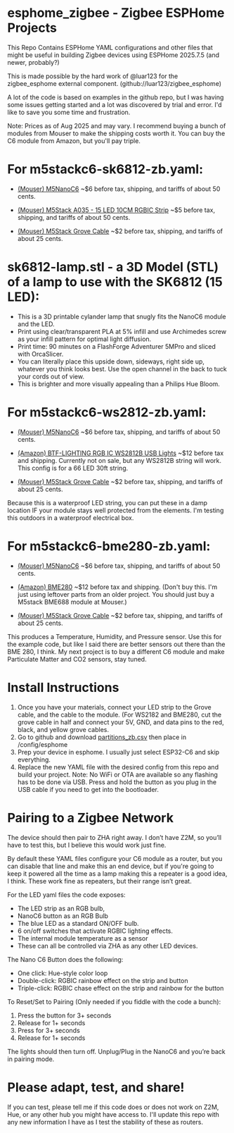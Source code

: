 # esphome_zigbee - Zigbee ESPHome Projects

This Repo Contains ESPHome YAML configurations and other files that might be useful in building Zigbee devices using ESPHome 2025.7.5 (and newer, probably?)

This is made possible by the hard work of @luar123  for the zigbee_esphome external component. (github://luar123/zigbee_esphome)

A lot of the code is based on examples in the github repo, but I was having some issues getting started and a lot was discovered by trial and error. I'd like to save you some time and frustration.

Note: Prices as of Aug 2025 and may vary. I recommend buying a bunch of modules from Mouser to make the shipping costs worth it. You can buy the C6 module from Amazon, but you'll pay triple. 


# For m5stackc6-sk6812-zb.yaml:

* [(Mouser) M5NanoC6](https://www.mouser.com/ProductDetail/M5Stack/C125?qs=jRuttqqUwMQ%2FdHvdW%2FFIaw%3D%3D) ~$6 before tax, shipping, and tariffs of about 50 cents.

* [(Mouser) M5Stack A035 - 15 LED 10CM RGBIC Strip](https://www.mouser.com/ProductDetail/M5Stack/A035?qs=81r%252BiQLm7BR9%252BrYGJ%2Fehhw%3D%3D) ~$5 before tax, shipping, and tariffs of about 50 cents.

* [(Mouser) M5Stack Grove Cable](https://www.mouser.com/ProductDetail/M5Stack/A034-D?qs=81r%252BiQLm7BQIX3ZPS9TpAA%3D%3D)  ~$2 before tax, shipping, and tariffs of about 25 cents.

# sk6812-lamp.stl - a 3D Model (STL) of a lamp to use with the SK6812 (15 LED): 

* This is a 3D printable cylander lamp that snugly fits the NanoC6 module and the LED.
* Print using clear/transparent PLA at 5% infill and use Archimedes screw as your infill pattern for optimal light diffusion.
* Print time: 90 minutes on a FlashForge Adventurer 5MPro and sliced with OrcaSlicer.
* You can literally place this upside down, sideways, right side up, whatever you think looks best. Use the open channel in the back to tuck your cords out of view.
* This is brighter and more visually appealing than a Philips Hue Bloom.


# For m5stackc6-ws2812-zb.yaml:

* [(Mouser) M5NanoC6](https://www.mouser.com/ProductDetail/M5Stack/C125?qs=jRuttqqUwMQ%2FdHvdW%2FFIaw%3D%3D) ~$6 before tax, shipping, and tariffs of about 50 cents.
  
* [(Amazon) BTF-LIGHTING RGB IC WS2812B USB Lights](https://www.amazon.com/dp/B0CCVPLZ1R) ~$12 before tax and shipping. Currently not on sale, but any WS2812B string will work. This config is for a 66 LED 30ft string. 

* [(Mouser) M5Stack Grove Cable](https://www.mouser.com/ProductDetail/M5Stack/A034-D?qs=81r%252BiQLm7BQIX3ZPS9TpAA%3D%3D)  ~$2 before tax, shipping, and tariffs of about 25 cents.

Because this is a waterproof LED string, you can put these in a damp location IF your module stays well protected from the elements. I'm testing this outdoors in a waterproof electrical box.


# For m5stackc6-bme280-zb.yaml:

* [(Mouser) M5NanoC6](https://www.mouser.com/ProductDetail/M5Stack/C125?qs=jRuttqqUwMQ%2FdHvdW%2FFIaw%3D%3D) ~$6 before tax, shipping, and tariffs of about 50 cents.
  
* [(Amazon) BME280](https://www.amazon.com/Pre-Soldered-Atmospheric-Temperature-GY-BME280-3-3-MicroControllers/dp/B0BQFV883T) ~$12 before tax and shipping.
  (Don't buy this. I'm just using leftover parts from an older project. You should just buy a M5stack BME688 module at Mouser.)

* [(Mouser) M5Stack Grove Cable](https://www.mouser.com/ProductDetail/M5Stack/A034-D?qs=81r%252BiQLm7BQIX3ZPS9TpAA%3D%3D)  ~$2 before tax, shipping, and tariffs of about 25 cents.

This produces a Temperature, Humidity, and Pressure sensor. Use this for the example code, but like I said there are better sensors out there than the BME 280, I think.
My next project is to buy a different C6 module and make Particulate Matter and CO2 sensors, stay tuned.
  
# Install Instructions

1. Once you have your materials, connect your LED strip to the Grove cable, and the cable to the module. (For WS2182 and BME280, cut the grove cable in half and connect your 5V, GND, and data pins to the red, black, and yellow grove cables.
2. Go to github and download [partitions_zb.csv](https://github.com/luar123/zigbee_esphome/blob/8ee9eaaabacd722b3689690a91485f35514518ec/partitions_zb.csv)  then place in /config/esphome
3. Prep your device in esphome. I usually just select ESP32-C6 and skip everything.
4. Replace the new YAML file with the desired config from this repo and build your project.
   Note: No WiFi or OTA are available so any flashing has to be done via USB. Press and hold the button as you plug in the USB cable if you need to get into the bootloader.

# Pairing to a Zigbee Network
The device should then pair to ZHA right away. I don’t have Z2M, so you’ll have to test this, but I believe this would work just fine. 

By default these YAML files configure your C6 module as a router, but you can disable that line and make this an end device, but if you're going to keep it powered all the time as a lamp making this a repeater is a good idea, I think. These work fine as repeaters, but their range isn’t great.

For the LED yaml files the code exposes:

* The LED strip as an RGB bulb,
* NanoC6 button as an RGB Bulb
* The blue LED as a standard ON/OFF bulb.
* 6 on/off switches that activate RGBIC lighting effects.
* The internal module temperature as a sensor
* These can all be controlled via ZHA as any other LED devices.

The Nano C6 Button does the following:

* One click: Hue-style color loop
* Double-click: RGBIC rainbow effect on the strip and button
* Triple-click: RGBIC chase effect on the strip and rainbow for the button

To Reset/Set to Pairing (Only needed if you fiddle with the code a bunch):

1. Press the button for 3+ seconds
2. Release for 1+ seconds
3. Press for 3+ seconds
4. Release for 1+ seconds
   
The lights should then turn off. Unplug/Plug in the NanoC6 and you’re back in pairing mode.

# Please adapt, test, and share!
If you can test, please tell me if this code does or does not work on Z2M, Hue, or any other hub you might have access to. I'll update this repo with any new information I have as I test the stability of these as routers.
